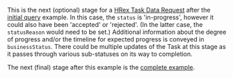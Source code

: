 This is the next (optional) stage for a [HRex Task Data Request](StructureDefinition-hrex-task-data-request.html) after the [initial query](Task-query-initial.html) example.  In this case, the `status` is 'in-progress', however it could also have been 'accepted' or 'rejected'.  (In the latter case, the `statusReason` would need to be set.)  Additional information about the degree of progress and/or the timeline for expected progress is conveyed in `businessStatus`.  There could be multiple updates of the Task at this stage as it passes through various sub-statuses on its way to completion.

The next (final) stage after this example is the [complete example](Task-query-complete.html).

